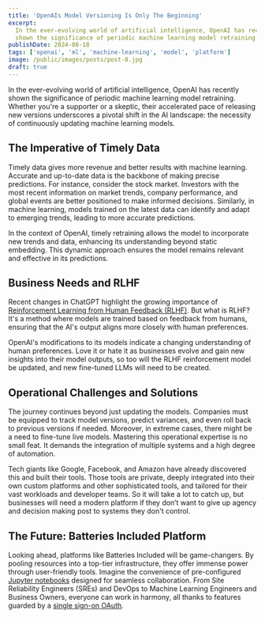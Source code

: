```yaml
---
title: 'OpenAIs Model Versioning Is Only The Beginning'
excerpt:
  In the ever-evolving world of artificial intelligence, OpenAI has recently
  shown the significance of periodic machine learning model retraining
publishDate: 2024-08-18
tags: ['openai', 'ml', 'machine-learning', 'model', 'platform']
image: /public/images/posts/post-8.jpg
draft: true
---
```


In the ever-evolving world of artificial intelligence, OpenAI has recently shown
the significance of periodic machine learning model retraining. Whether you're a
supporter or a skeptic, their accelerated pace of releasing new versions
underscores a pivotal shift in the AI landscape: the necessity of continuously
updating machine learning models.

## The Imperative of Timely Data

Timely data gives more revenue and better results with machine learning.
Accurate and up-to-date data is the backbone of making precise predictions. For
instance, consider the stock market. Investors with the most recent information
on market trends, company performance, and global events are better positioned
to make informed decisions. Similarly, in machine learning, models trained on
the latest data can identify and adapt to emerging trends, leading to more
accurate predictions.

In the context of OpenAI, timely retraining allows the model to incorporate new
trends and data, enhancing its understanding beyond static embedding. This
dynamic approach ensures the model remains relevant and effective in its
predictions.

## Business Needs and RLHF

Recent changes in ChatGPT highlight the growing importance of
[Reinforcement Learning from Human Feedback (RLHF)](https://arxiv.org/abs/2305.18438).
But what is RLHF? It's a method where models are trained based on feedback from
humans, ensuring that the AI's output aligns more closely with human
preferences.

OpenAI's modifications to its models indicate a changing understanding of human
preferences. Love it or hate it as businesses evolve and gain new insights into
their model outputs, so too will the RLHF reinforcement model be updated, and
new fine-tuned LLMs will need to be created.

## Operational Challenges and Solutions

The journey continues beyond just updating the models. Companies must be
equipped to track model versions, predict variances, and even roll back to
previous versions if needed. Moreover, in extreme cases, there might be a need
to fine-tune live models. Mastering this operational expertise is no small feat.
It demands the integration of multiple systems and a high degree of automation.

Tech giants like Google, Facebook, and Amazon have already discovered this and
built their tools. Those tools are private, deeply integrated into their own
custom platforms and other sophisticated tools, and tailored for their vast
workloads and developer teams. So it will take a lot to catch up, but businesses
will need a modern platform if they don’t want to give up agency and decision
making post to systems they don't control.

## The Future: Batteries Included Platform

Looking ahead, platforms like Batteries Included will be game-changers. By
pooling resources into a top-tier infrastructure, they offer immense power
through user-friendly tools. Imagine the convenience of pre-configured
[Jupyter notebooks](https://jupyterlab.readthedocs.io/en/stable/user/interface.html)
designed for seamless collaboration. From Site Reliability Engineers (SREs) and
DevOps to Machine Learning Engineers and Business Owners, everyone can work in
harmony, all thanks to features guarded by a
[single sign-on OAuth](https://www.keycloak.org/).
